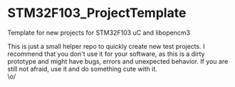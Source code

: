 # STM32F103_ProjectTemplate

Template for new projects for STM32F103 uC and libopencm3

This is just a small helper repo to quickly create new test projects. I recommend that you don't use it for your software, as this is a dirty prototype and might have bugs, errors and unexpected behavior. If you are still not afraid, use it and do something cute with it.  
\o/
